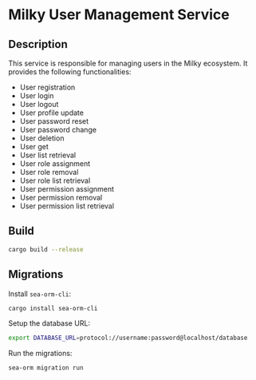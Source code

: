 # Milky User Management Service

## Description
This service is responsible for managing users in the Milky ecosystem. It provides the following functionalities:

- User registration
- User login
- User logout
- User profile update
- User password reset
- User password change
- User deletion
- User get
- User list retrieval
- User role assignment
- User role removal
- User role list retrieval
- User permission assignment
- User permission removal
- User permission list retrieval

## Build

```bash
cargo build --release
```

## Migrations

Install `sea-orm-cli`:

```bash
cargo install sea-orm-cli
```

Setup the database URL:

```bash
export DATABASE_URL=protocol://username:password@localhost/database
```

Run the migrations:

```bash
sea-orm migration run
```

